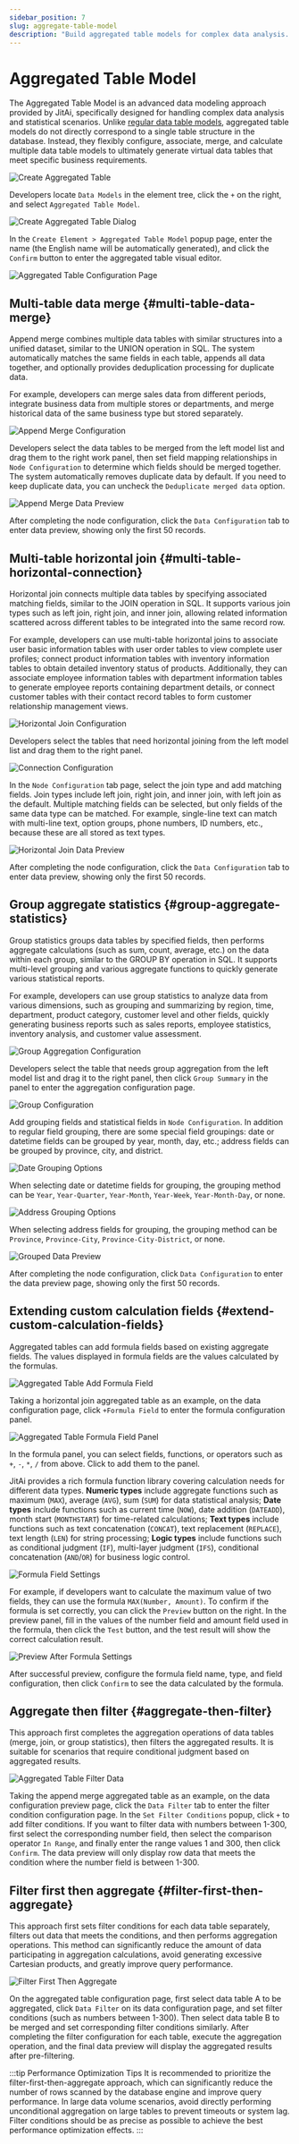 ```yaml
---
sidebar_position: 7
slug: aggregate-table-model
description: "Build aggregated table models for complex data analysis. Associate, merge, and calculate multiple tables for statistical scenarios."
---
```


# Aggregated Table Model

The Aggregated Table Model is an advanced data modeling approach provided by JitAi, specifically designed for handling complex data analysis and statistical scenarios. Unlike [regular data table models](./data-table-model), aggregated table models do not directly correspond to a single table structure in the database. Instead, they flexibly configure, associate, merge, and calculate multiple data table models to ultimately generate virtual data tables that meet specific business requirements.

![Create Aggregated Table](./img/create-aggregate-table.png "Create Aggregated Table")

Developers locate `Data Models` in the element tree, click the `+` on the right, and select `Aggregated Table Model`. 

![Create Aggregated Table Dialog](./img/create-aggregate-table-2.png "Create Aggregated Table Dialog")

In the `Create Element > Aggregated Table Model` popup page, enter the name (the English name will be automatically generated), and click the `Confirm` button to enter the aggregated table visual editor.

![Aggregated Table Configuration Page](./img/aggregate-table-config-page.png "Aggregated Table Configuration Page")

## Multi-table data merge {#multi-table-data-merge}
Append merge combines multiple data tables with similar structures into a unified dataset, similar to the UNION operation in SQL. The system automatically matches the same fields in each table, appends all data together, and optionally provides deduplication processing for duplicate data.

For example, developers can merge sales data from different periods, integrate business data from multiple stores or departments, and merge historical data of the same business type but stored separately.

![Append Merge Configuration](./img/append-merge.png "Append Merge Configuration")

Developers select the data tables to be merged from the left model list and drag them to the right work panel, then set field mapping relationships in `Node Configuration` to determine which fields should be merged together. The system automatically removes duplicate data by default. If you need to keep duplicate data, you can uncheck the `Deduplicate merged data` option.

![Append Merge Data Preview](./img/append-merge-data-preview.png "Append Merge Data Preview")

After completing the node configuration, click the `Data Configuration` tab to enter data preview, showing only the first 50 records.

## Multi-table horizontal join {#multi-table-horizontal-connection}
Horizontal join connects multiple data tables by specifying associated matching fields, similar to the JOIN operation in SQL. It supports various join types such as left join, right join, and inner join, allowing related information scattered across different tables to be integrated into the same record row.

For example, developers can use multi-table horizontal joins to associate user basic information tables with user order tables to view complete user profiles; connect product information tables with inventory information tables to obtain detailed inventory status of products. Additionally, they can associate employee information tables with department information tables to generate employee reports containing department details, or connect customer tables with their contact record tables to form customer relationship management views.

![Horizontal Join Configuration](./img/horizontal-join.png "Horizontal Join Configuration")

Developers select the tables that need horizontal joining from the left model list and drag them to the right panel.

![Connection Configuration](./img/connection-configuration.png "Connection Configuration")

In the `Node Configuration` tab page, select the join type and add matching fields. Join types include left join, right join, and inner join, with left join as the default. Multiple matching fields can be selected, but only fields of the same data type can be matched. For example, single-line text can match with multi-line text, option groups, phone numbers, ID numbers, etc., because these are all stored as text types.

![Horizontal Join Data Preview](./img/horizontal-join-data-preview.png "Horizontal Join Data Preview")

After completing the node configuration, click the `Data Configuration` tab to enter data preview, showing only the first 50 records.

## Group aggregate statistics {#group-aggregate-statistics}
Group statistics groups data tables by specified fields, then performs aggregate calculations (such as sum, count, average, etc.) on the data within each group, similar to the GROUP BY operation in SQL. It supports multi-level grouping and various aggregate functions to quickly generate various statistical reports.

For example, developers can use group statistics to analyze data from various dimensions, such as grouping and summarizing by region, time, department, product category, customer level and other fields, quickly generating business reports such as sales reports, employee statistics, inventory analysis, and customer value assessment.

![Group Aggregation Configuration](./img/group-aggregation.png "Group Aggregation Configuration")

Developers select the table that needs group aggregation from the left model list and drag it to the right panel, then click `Group Summary` in the panel to enter the aggregation configuration page.

![Group Configuration](./img/group-configuration.png "Group Configuration")

Add grouping fields and statistical fields in `Node Configuration`.
In addition to regular field grouping, there are some special field groupings: date or datetime fields can be grouped by year, month, day, etc.; address fields can be grouped by province, city, and district.

![Date Grouping Options](./img/date-grouping.png "Date Grouping Options")

When selecting date or datetime fields for grouping, the grouping method can be `Year`, `Year-Quarter`, `Year-Month`, `Year-Week`, `Year-Month-Day`, or none.

![Address Grouping Options](./img/address-grouping.png "Address Grouping Options")

When selecting address fields for grouping, the grouping method can be `Province`, `Province-City`, `Province-City-District`, or none.

![Grouped Data Preview](./img/grouped-data-preview.png "Grouped Data Preview")

After completing the node configuration, click `Data Configuration` to enter the data preview page, showing only the first 50 records.

## Extending custom calculation fields {#extend-custom-calculation-fields}

Aggregated tables can add formula fields based on existing aggregate fields. The values displayed in formula fields are the values calculated by the formulas.

![Aggregated Table Add Formula Field](./img/aggregate-table-add-formula-field.png "Aggregated Table Add Formula Field")

Taking a horizontal join aggregated table as an example, on the data configuration page, click `+Formula Field` to enter the formula configuration panel.

![Aggregated Table Formula Field Panel](./img/aggregate-table-formula-field-panel.png "Aggregated Table Formula Field Panel")

In the formula panel, you can select fields, functions, or operators such as `+`, `-`, `*`, `/` from above. Click to add them to the panel.

JitAi provides a rich formula function library covering calculation needs for different data types. **Numeric types** include aggregate functions such as maximum (`MAX`), average (`AVG`), sum (`SUM`) for data statistical analysis; **Date types** include functions such as current time (`NOW`), date addition (`DATEADD`), month start (`MONTHSTART`) for time-related calculations; **Text types** include functions such as text concatenation (`CONCAT`), text replacement (`REPLACE`), text length (`LEN`) for string processing; **Logic types** include functions such as conditional judgment (`IF`), multi-layer judgment (`IFS`), conditional concatenation (`AND`/`OR`) for business logic control.

![Formula Field Settings](./img/formula-field-settings.gif "Formula Field Settings")

For example, if developers want to calculate the maximum value of two fields, they can use the formula `MAX(Number, Amount)`. To confirm if the formula is set correctly, you can click the `Preview` button on the right.
In the preview panel, fill in the values of the number field and amount field used in the formula, then click the `Test` button, and the test result will show the correct calculation result.

![Preview After Formula Settings](./img/preview-after-formula-settings.gif "Preview After Formula Settings")

After successful preview, configure the formula field name, type, and field configuration, then click `Confirm` to see the data calculated by the formula.

## Aggregate then filter {#aggregate-then-filter}
This approach first completes the aggregation operations of data tables (merge, join, or group statistics), then filters the aggregated results. It is suitable for scenarios that require conditional judgment based on aggregated results.

![Aggregated Table Filter Data](./img/aggregate-table-filter-data.gif "Aggregated Table Filter Data")

Taking the append merge aggregated table as an example, on the data configuration preview page, click the `Data Filter` tab to enter the filter condition configuration page. In the `Set Filter Conditions` popup, click `+` to add filter conditions. If you want to filter data with numbers between 1-300, first select the corresponding number field, then select the comparison operator `In Range`, and finally enter the range values 1 and 300, then click `Confirm`. The data preview will only display row data that meets the condition where the number field is between 1-300.

## Filter first then aggregate {#filter-first-then-aggregate}
This approach first sets filter conditions for each data table separately, filters out data that meets the conditions, and then performs aggregation operations. This method can significantly reduce the amount of data participating in aggregation calculations, avoid generating excessive Cartesian products, and greatly improve query performance.

![Filter First Then Aggregate](./img/filter-first-then-aggregate.gif "Filter First Then Aggregate")

On the aggregated table configuration page, first select data table A to be aggregated, click `Data Filter` on its data configuration page, and set filter conditions (such as numbers between 1-300). Then select data table B to be merged and set corresponding filter conditions similarly. After completing the filter configuration for each table, execute the aggregation operation, and the final data preview will display the aggregated results after pre-filtering.

:::tip Performance Optimization Tips
It is recommended to prioritize the filter-first-then-aggregate approach, which can significantly reduce the number of rows scanned by the database engine and improve query performance. In large data volume scenarios, avoid directly performing unconditional aggregation on large tables to prevent timeouts or system lag. Filter conditions should be as precise as possible to achieve the best performance optimization effects.
:::

